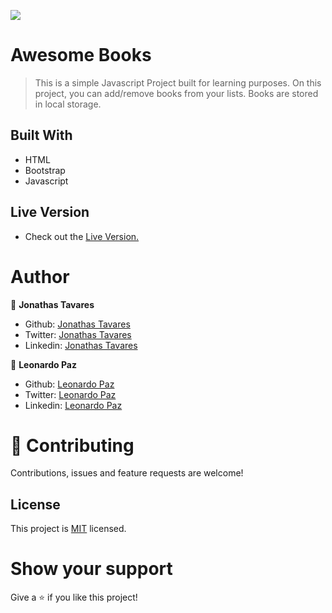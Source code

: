 ![](https://img.shields.io/badge/Microverse-blueviolet)

# Awesome Books

> This is a simple Javascript Project built for learning purposes.
> On this project, you can add/remove books from your lists.
> Books are stored in local storage.

## Built With

- HTML
- Bootstrap
- Javascript

## Live Version

- Check out the [Live Version.](https://raw.githack.com/jonathastavares/Awesome-Books/content/index.html)

# Author

👤 **Jonathas Tavares**

- Github: [Jonathas Tavares](https://github.com/jonathastavares)
- Twitter: [Jonathas Tavares](https://twitter.com/jhstavares)
- Linkedin: [Jonathas Tavares](https://www.linkedin.com/in/jonathas-tavares-24b8bba3/)

👤 **Leonardo Paz**

- Github: [Leonardo Paz](https://github.com/leolpaz)
- Twitter: [Leonardo Paz](https://twitter.com/leonardolpaz95)
- Linkedin: [Leonardo Paz](https://www.linkedin.com/in/leonardo-paz-a925611b5/)

# 🤝 Contributing

Contributions, issues and feature requests are welcome!

## License
  <p>This project is <a href="LICENSE">MIT</a> licensed.</p>

# Show your support

Give a ⭐️ if you like this project!
